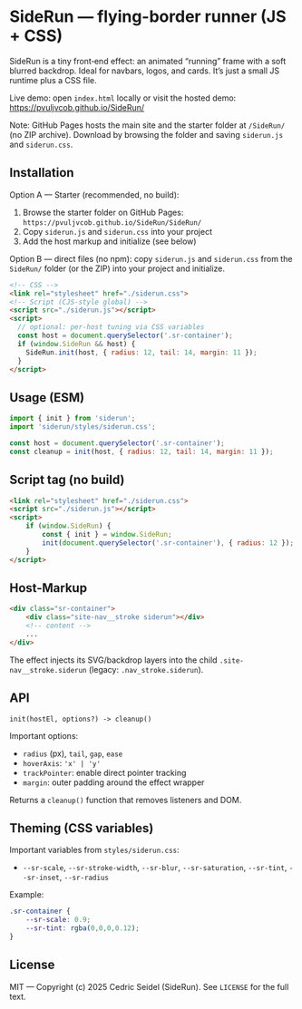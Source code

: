 # SideRun — flying-border runner (JS + CSS)

SideRun is a tiny front‑end effect: an animated “running” frame with a soft blurred backdrop. Ideal for navbars, logos, and cards. It’s just a small JS runtime plus a CSS file.

Live demo: open `index.html` locally or visit the hosted demo: https://pvuljvcob.github.io/SideRun/

Note: GitHub Pages hosts the main site and the starter folder at `/SideRun/` (no ZIP archive). Download by browsing the folder and saving `siderun.js` and `siderun.css`.

## Installation

Option A — Starter (recommended, no build):

1) Browse the starter folder on GitHub Pages: `https://pvuljvcob.github.io/SideRun/SideRun/`
2) Copy `siderun.js` and `siderun.css` into your project
3) Add the host markup and initialize (see below)

Option B — direct files (no npm): copy `siderun.js` and `siderun.css` from the `SideRun/` folder (or the ZIP) into your project and initialize.

```html
<!-- CSS -->
<link rel="stylesheet" href="./siderun.css">
<!-- Script (CJS-style global) -->
<script src="./siderun.js"></script>
<script>
  // optional: per-host tuning via CSS variables
  const host = document.querySelector('.sr-container');
  if (window.SideRun && host) {
    SideRun.init(host, { radius: 12, tail: 14, margin: 11 });
  }
</script>
```

## Usage (ESM)

```js
import { init } from 'siderun';
import 'siderun/styles/siderun.css';

const host = document.querySelector('.sr-container');
const cleanup = init(host, { radius: 12, tail: 14, margin: 11 });
```

## Script tag (no build)

```html
<link rel="stylesheet" href="./siderun.css">
<script src="./siderun.js"></script>
<script>
	if (window.SideRun) {
		const { init } = window.SideRun;
		init(document.querySelector('.sr-container'), { radius: 12 });
	}
</script>
```

## Host-Markup

```html
<div class="sr-container">
	<div class="site-nav__stroke siderun"></div>
	<!-- content -->
	...
</div>
```

The effect injects its SVG/backdrop layers into the child `.site-nav__stroke.siderun` (legacy: `.nav_stroke.siderun`).

## API

`init(hostEl, options?) -> cleanup()`

Important options:
- `radius` (px), `tail`, `gap`, `ease`
- `hoverAxis`: `'x' | 'y'`
- `trackPointer`: enable direct pointer tracking
- `margin`: outer padding around the effect wrapper

Returns a `cleanup()` function that removes listeners and DOM.

## Theming (CSS variables)
Important variables from `styles/siderun.css`:
- `--sr-scale`, `--sr-stroke-width`, `--sr-blur`, `--sr-saturation`, `--sr-tint`, `--sr-inset`, `--sr-radius`

Example:

```css
.sr-container {
	--sr-scale: 0.9;
	--sr-tint: rgba(0,0,0,0.12);
}
```

## License
MIT — Copyright (c) 2025 Cedric Seidel (SideRun).
See `LICENSE` for the full text.

